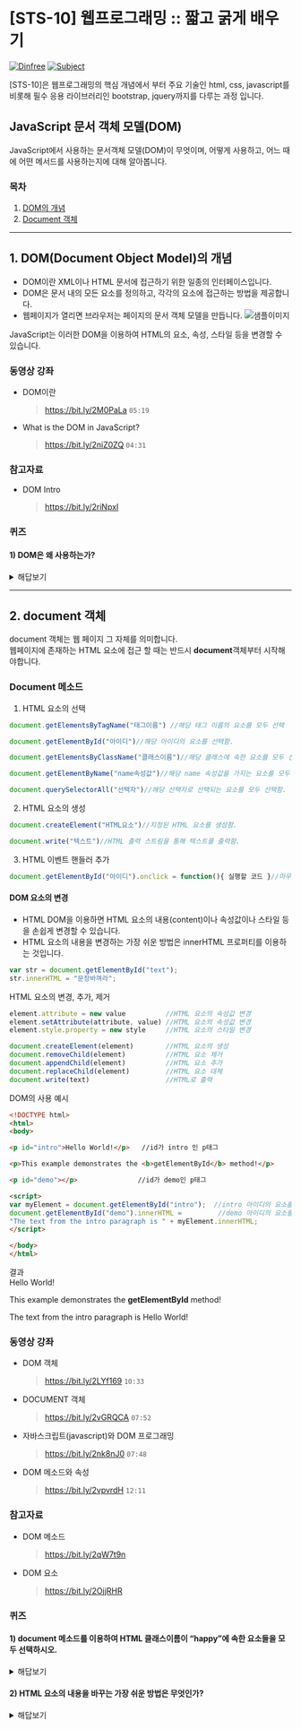 # [STS-10] 웹프로그래밍 :: 짧고 굵게 배우기

[![Dinfree][din-badge]][din-url]
[![Subject][basic-badge]][din-url]

[STS-10]은 웹프로그래밍의 핵심 개념에서 부터 주요 기술인 html, css, javascript를 비롯해 필수 응용 라이브러리인 bootstrap, jquery까지를 다루는 과정 입니다.

 ## JavaScript 문서 객체 모델(DOM)
 JavaScript에서 사용하는 문서객체 모델(DOM)이 무엇이며, 어떻게 사용하고, 어느 때에 어떤 메서드를 사용하는지에 대해 알아봅니다. 

### 목차
1. [DOM의 개념](#m1)
2. [Document 객체](#m2)

---
<a id="m1"></a>

## 1. DOM(Document Object Model)의 개념

- DOM이란 XML이나 HTML 문서에 접근하기 위한 일종의 인터페이스입니다.<br>
- DOM은 문서 내의 모든 요소를 정의하고, 각각의 요소에 접근하는 방법을 제공합니다.
- 웹페이지가 열리면 브라우저는 페이지의 문서 객체 모델을 만듭니다.
![샘플이미지](https://imgur.com/RqsKzMb.jpg")

JavaScript는 이러한 DOM을 이용하여 HTML의 요소, 속성, 스타일 등을 변경할 수 있습니다.


### 동영상 강좌
- DOM이란
  > https://bit.ly/2M0PaLa  `05:19`
- What is the DOM in JavaScript?
  > https://bit.ly/2niZ0ZQ `04:31`


### 참고자료
- DOM Intro
  > https://bit.ly/2riNpxI 


### 퀴즈
#### 1) DOM은 왜 사용하는가?
<details>
<summary>해답보기</summary>
<p></p>
<div markdown="1">

```
HTML의 요소, 속성, 스타일 등을 변경할 수 있습니다.
```
</div>
</details> 

---
<a id="m2"></a>

## 2. document 객체

document 객체는 웹 페이지 그 자체를 의미합니다. <br>
웹페이지에 존재하는 HTML 요소에 접근 할 때는 반드시 **document**객체부터 시작해야합니다.

### Document 메소드

1) HTML 요소의 선택
```javascript
document.getElementsByTagName("태그이름") //해당 태그 이름의 요소를 모두 선택

document.getElementById("아이디")//해당 아이디의 요소를 선택함.

document.getElementsByClassName("클래스이름")//해당 클래스에 속한 요소를 모두 선택함.

document.getElementByName("name속성값")//해당 name 속성값을 가지는 요소를 모두 선택함.

document.querySelectorAll("선택자")//해당 선택자로 선택되는 요소를 모두 선택함.
```
2) HTML 요소의 생성
```javascript
document.createElement("HTML요소")//지정된 HTML 요소를 생성함.

document.write("텍스트")//HTML 출력 스트림을 통해 텍스트를 출력함.
```
3) HTML 이벤트 핸들러 추가
```javascript
document.getElementById("아이디").onclick = function(){ 실행할 코드 }//마우스 클릭 이벤트와 연결될 이벤트 핸들러 코드를 추가함.
```

#### DOM 요소의 변경

- HTML DOM을 이용하면 HTML 요소의 내용(content)이나 속성값이나 스타일 등을 손쉽게 변경할 수 있습니다.
- HTML 요소의 내용을 변경하는 가장 쉬운 방법은 innerHTML 프로퍼티를 이용하는 것입니다.

```javascript
var str = document.getElementById("text");
str.innerHTML = "문장바껴라";
```
HTML 요소의 변경, 추가, 제거
```javascript
element.attribute = new value          //HTML 요소의 속성값 변경
element.setAttribute(attribute, value) //HTML 요소의 속성값 변경
element.style.property = new style     //HTML 요소의 스타일 변경

document.createElement(element)        //HTML 요소의 생성
document.removeChild(element)          //HTML 요소 제거
document.appendChild(element)          //HTML 요소 추가
document.replaceChild(element)         //HTML 요소 대체
document.write(text)                   //HTML로 출력
```

DOM의 사용 예시
```html
<!DOCTYPE html>
<html>
<body>

<p id="intro">Hello World!</p>   //id가 intro 인 p태그

<p>This example demonstrates the <b>getElementById</b> method!</p>

<p id="demo"></p>               //id가 demo인 p태그

<script>
var myElement = document.getElementById("intro");  //intro 아이디의 요소를 선택함.
document.getElementById("demo").innerHTML =         //demo 아이디의 요소를 선택 후 innerHTML 로 내용 변경.
"The text from the intro paragraph is " + myElement.innerHTML;
</script>

</body>
</html>

```
결과<br>
Hello World!

This example demonstrates the **getElementById** method!

The text from the intro paragraph is Hello World!


### 동영상 강좌
- DOM 객체
  > https://bit.ly/2LYf169 `10:33`
- DOCUMENT 객체
  > https://bit.ly/2vGRQCA `07:52`
- 자바스크립트(javascript)와 DOM 프로그래밍
  > https://bit.ly/2nk8nJ0 `07:48`
- DOM 메소드와 속성
  > https://bit.ly/2vpvrdH `12:11`


### 참고자료
- DOM 메소드
  > https://bit.ly/2qW7t9n 
- DOM 요소
  > https://bit.ly/2OjjRHR 


### 퀴즈
#### 1) document 메소드를 이용하여 HTML 클래스이름이 “happy”에 속한 요소들을 모두 선택하시오.
<details>
<summary>해답보기</summary>
<p></p>
<div markdown="1">

```javascript
document.getElementsByClassName("happy")
```
</div>
</details> 

#### 2) HTML 요소의 내용을 바꾸는 가장 쉬운 방법은 무엇인가?
<details>
<summary>해답보기</summary>
<p></p>
<div markdown="1">

```
innerHTML 메소드를 사용하여 바꾼다. 
ex) str.innerHTML="바꾸기";
```
</div>
</details> 


[din-badge]:https://img.shields.io/badge/dinfree-edu-orange.svg
[din-url]:https://github.com/dinfree
[basic-badge]:https://img.shields.io/badge/core-basic-green.svg